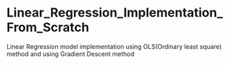 # Linear_Regression_Implementation_From_Scratch
Linear Regression model implementation using OLS(Ordinary least square) method and using Gradient Descent method 
